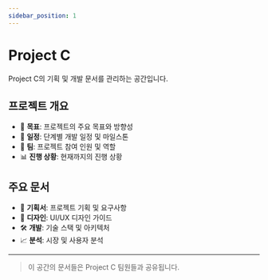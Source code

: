 ```yaml
---
sidebar_position: 1
---
```


# Project C

Project C의 기획 및 개발 문서를 관리하는 공간입니다.

## 프로젝트 개요

- 🎯 **목표**: 프로젝트의 주요 목표와 방향성
- 📅 **일정**: 단계별 개발 일정 및 마일스톤
- 👥 **팀**: 프로젝트 참여 인원 및 역할
- 📊 **진행 상황**: 현재까지의 진행 상황

## 주요 문서

- 📝 **기획서**: 프로젝트 기획 및 요구사항
- 🎨 **디자인**: UI/UX 디자인 가이드
- 🛠️ **개발**: 기술 스택 및 아키텍처
- 📈 **분석**: 시장 및 사용자 분석

---

> 이 공간의 문서들은 Project C 팀원들과 공유됩니다.